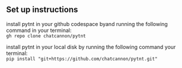 ## Set up instructions 
install pytnt in your github codespace byand running the following command in your terminal:\
`gh repo clone chatcannon/pytnt`

install pytnt in your local disk by running the following command your terminal:\
`pip install "git+https://github.com/chatcannon/pytnt.git"`
